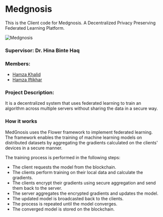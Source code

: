 # Medgnosis

This is the Client code for Medgnosis. A Decentralized Privacy Preserving Federated Learning Platform.

![Medgnosis](https://github.com/hmzakhalid/med-gnosis)


### Supervisor: Dr. Hina Binte Haq
### Members:
* [Hamza Khalid](https://github.com/hmzakhalid)
* [Hamza Iftikhar](https://github.com/Ham-Ifti)

### Project Description:
It is a decentralized system that uses federated learning to train an algorithm across multiple servers without sharing the data in a secure way. 

### How it works
MedGnosis uses the Flower framework to implement federated learning. The framework enables the training of machine learning models on distributed datasets by aggregating the gradients calculated on the clients' devices in a secure manner.

The training process is performed in the following steps:

- The client requests the model from the blockchain.
- The clients perform training on their local data and calculate the gradients.
- The clients encrypt their gradients using secure aggregation and send them back to the server.
- The server aggregates the encrypted gradients and updates the model.
- The updated model is broadcasted back to the clients.
- The process is repeated until the model converges.
- The converged model is stored on the blockchain.